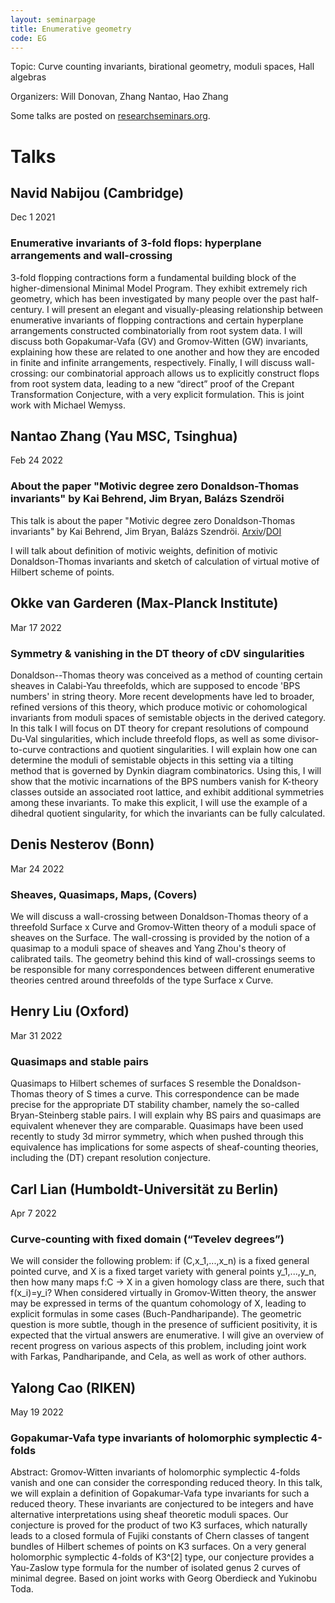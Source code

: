 ```yaml
---
layout: seminarpage
title: Enumerative geometry
code: EG
---
```


Topic: Curve counting invariants, birational geometry, moduli spaces, Hall algebras

Organizers: Will Donovan, Zhang Nantao, Hao Zhang

Some talks are posted on [researchseminars.org](https://researchseminars.org/seminar/HubEG).

# Talks

## Navid Nabijou (Cambridge)

Dec 1 2021

### Enumerative invariants of 3-fold flops: hyperplane arrangements and wall-crossing

3-fold flopping contractions form a fundamental building block of the higher-dimensional Minimal Model Program. They exhibit extremely rich geometry, which has been investigated by many people over the past half-century. I will present an elegant and visually-pleasing relationship between enumerative invariants of flopping contractions and certain hyperplane arrangements constructed combinatorially from root system data. I will discuss both Gopakumar-Vafa (GV) and Gromov-Witten (GW) invariants, explaining how these are related to one another and how they are encoded in finite and infinite arrangements, respectively. Finally, I will discuss wall-crossing: our combinatorial approach allows us to explicitly construct flops from root system data, leading to a new “direct” proof of the Crepant Transformation Conjecture, with a very explicit formulation. This is joint work with Michael Wemyss.

## Nantao Zhang (Yau MSC, Tsinghua)

Feb 24 2022

### About the paper "Motivic degree zero Donaldson-Thomas invariants" by Kai Behrend, Jim Bryan, Balázs Szendröi

This talk is about the paper "Motivic degree zero Donaldson-Thomas invariants" by Kai Behrend, Jim Bryan, Balázs Szendröi. [Arxiv](https://arxiv.org/abs/0909.5088)/[DOI](https://doi.org/10.1007/s00222-012-0408-1)

I will talk about definition of motivic weights, definition of motivic Donaldson-Thomas invariants and sketch of calculation of virtual motive of Hilbert scheme of points.

## Okke van Garderen (Max-Planck Institute)

Mar 17 2022

### Symmetry & vanishing in the DT theory of cDV singularities

Donaldson--Thomas theory was conceived as a method of counting certain sheaves in Calabi-Yau threefolds, which are supposed to encode 'BPS numbers' in string theory. More recent developments have led to broader, refined versions of this theory, which produce motivic or cohomological invariants from moduli spaces of semistable objects in the derived category.
In this talk I will focus on DT theory for crepant resolutions of compound Du-Val singularities, which include threefold flops, as well as some divisor-to-curve contractions and quotient singularities. I will explain how one can determine the moduli of semistable objects in this setting via a tilting method that is governed by Dynkin diagram combinatorics. Using this, I will show that the motivic incarnations of the BPS numbers vanish for K-theory classes outside an associated root lattice, and exhibit additional symmetries among these invariants. To make this explicit, I will use the example of a dihedral quotient singularity, for which the invariants can be fully calculated.

## Denis Nesterov (Bonn)

Mar 24 2022

### Sheaves, Quasimaps, Maps, (Covers) 

We will discuss a wall-crossing between Donaldson-Thomas theory
of a threefold Surface x Curve and Gromov-Witten theory of a moduli space
of sheaves on the Surface. The wall-crossing is provided by the notion of
a quasimap to a moduli space of sheaves and Yang Zhou's theory of
calibrated tails. The geometry behind this kind of wall-crossings seems to
be responsible for many correspondences between different enumerative
theories centred around threefolds of the type Surface x Curve.


## Henry Liu (Oxford)

Mar 31 2022

### Quasimaps and stable pairs

Quasimaps to Hilbert schemes of surfaces S resemble the
Donaldson-Thomas theory of S times a curve. This correspondence can be
made precise for the appropriate DT stability chamber, namely the
so-called Bryan-Steinberg stable pairs. I will explain why BS pairs
and quasimaps are equivalent whenever they are comparable. Quasimaps
have been used recently to study 3d mirror symmetry, which when pushed
through this equivalence has implications for some aspects of
sheaf-counting theories, including the (DT) crepant resolution
conjecture.


## Carl Lian (Humboldt-Universität zu Berlin)

Apr 7 2022

### Curve-counting with fixed domain (“Tevelev degrees”)

We will consider the following problem: if (C,x_1,...,x_n) is a fixed general
pointed curve, and X is a fixed target variety with general points y_1,...,y_n,
then how many maps f:C -> X in a given homology class are there, such that
f(x_i)=y_i? When considered virtually in Gromov-Witten theory, the answer may be
expressed in terms of the quantum cohomology of X, leading to explicit formulas
in some cases (Buch-Pandharipande). The geometric question is more subtle,
though in the presence of sufficient positivity, it is expected that the virtual
answers are enumerative. I will give an overview of recent progress on various
aspects of this problem, including joint work with Farkas, Pandharipande, and
Cela, as well as work of other authors.

## Yalong Cao (RIKEN)

May 19 2022

### Gopakumar-Vafa type invariants of holomorphic symplectic 4-folds

Abstract: Gromov-Witten invariants of holomorphic symplectic 4-folds vanish and one can consider the corresponding reduced theory. In this talk, we will explain a definition of Gopakumar-Vafa type invariants for such a reduced theory. These invariants are conjectured to be integers and have alternative interpretations using sheaf theoretic moduli spaces. Our conjecture is proved for the product of two K3 surfaces, which naturally leads to a closed formula of Fujiki constants of Chern classes of tangent bundles of Hilbert schemes of points on K3 surfaces. On a very general holomorphic symplectic 4-folds of K3^[2] type, our conjecture provides a Yau-Zaslow type formula for the number of isolated genus 2 curves of minimal degree. Based on joint works with Georg Oberdieck and Yukinobu Toda.
